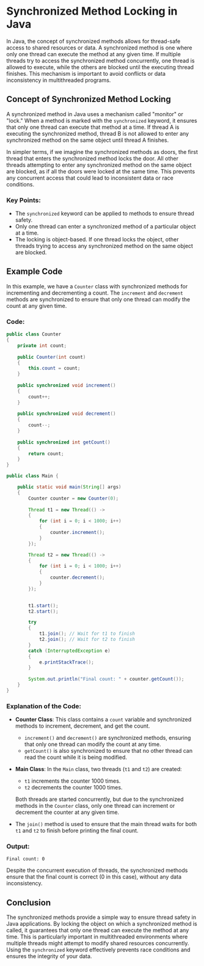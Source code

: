 # Synchronized Method Locking in Java

In Java, the concept of synchronized methods allows for thread-safe access to shared resources or data. A synchronized method is one where only one thread can execute the method at any given time. If multiple threads try to access the synchronized method concurrently, one thread is allowed to execute, while the others are blocked until the executing thread finishes. This mechanism is important to avoid conflicts or data inconsistency in multithreaded programs.

## Concept of Synchronized Method Locking

A synchronized method in Java uses a mechanism called "monitor" or "lock." When a method is marked with the `synchronized` keyword, it ensures that only one thread can execute that method at a time. If thread A is executing the synchronized method, thread B is not allowed to enter any synchronized method on the same object until thread A finishes.

In simpler terms, if we imagine the synchronized methods as doors, the first thread that enters the synchronized method locks the door. All other threads attempting to enter any synchronized method on the same object are blocked, as if all the doors were locked at the same time. This prevents any concurrent access that could lead to inconsistent data or race conditions.

### Key Points:
- The `synchronized` keyword can be applied to methods to ensure thread safety.
- Only one thread can enter a synchronized method of a particular object at a time.
- The locking is object-based. If one thread locks the object, other threads trying to access any synchronized method on the same object are blocked.

## Example Code

In this example, we have a `Counter` class with synchronized methods for incrementing and decrementing a count. The `increment` and `decrement` methods are synchronized to ensure that only one thread can modify the count at any given time.

### Code:

```java
public class Counter 
{
    private int count;
    
    public Counter(int count)
    {
        this.count = count;
    }
    
    public synchronized void increment()
    {
        count++;
    }
    
    public synchronized void decrement()
    {
        count--;
    }
    
    public synchronized int getCount()
    {
        return count;
    }
}

public class Main {

    public static void main(String[] args) 
    {
        Counter counter = new Counter(0);
           
        Thread t1 = new Thread(() -> 
        {
            for (int i = 0; i < 1000; i++) 
            {
                counter.increment();
            }
        });

        Thread t2 = new Thread(() -> 
        {
            for (int i = 0; i < 1000; i++) 
            {
                counter.decrement();
            }
        });

        
        t1.start();
        t2.start();

        try 
        {
            t1.join(); // Wait for t1 to finish
            t2.join(); // Wait for t2 to finish
        } 
        catch (InterruptedException e) 
        {
            e.printStackTrace();
        }
        
        System.out.println("Final count: " + counter.getCount());
    }
}
```


### Explanation of the Code:
- **Counter Class**: This class contains a `count` variable and synchronized methods to increment, decrement, and get the count.
  - `increment()` and `decrement()` are synchronized methods, ensuring that only one thread can modify the count at any time.
  - `getCount()` is also synchronized to ensure that no other thread can read the count while it is being modified.

- **Main Class**: In the `Main` class, two threads (`t1` and `t2`) are created:
  - `t1` increments the counter 1000 times.
  - `t2` decrements the counter 1000 times.
  
  Both threads are started concurrently, but due to the synchronized methods in the `Counter` class, only one thread can increment or decrement the counter at any given time.

- The `join()` method is used to ensure that the main thread waits for both `t1` and `t2` to finish before printing the final count.

### Output:
```text
Final count: 0
```

Despite the concurrent execution of threads, the synchronized methods ensure that the final count is correct (0 in this case), without any data inconsistency.

## Conclusion

The synchronized methods provide a simple way to ensure thread safety in Java applications. By locking the object on which a synchronized method is called, it guarantees that only one thread can execute the method at any time. This is particularly important in multithreaded environments where multiple threads might attempt to modify shared resources concurrently. Using the `synchronized` keyword effectively prevents race conditions and ensures the integrity of your data.
```